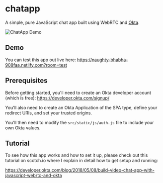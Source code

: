 # chatapp

A simple, pure JavaScript chat app built using WebRTC and [Okta](https://developer.okta.com/).

![ChatApp Demo](https://raw.githubusercontent.com/rdegges/chatapp/master/assets/chatapp.orig.gif)


## Demo

You can test this app out live here: https://naughty-bhabha-908faa.netlify.com?room=test


## Prerequisites

Before getting started, you'll need to create an Okta developer account (which
is free): https://developer.okta.com/signup/

You'll also need to create an Okta Application of the SPA type, define your
redirect URIs, and set your trusted origins.

You'll then need to modify the `src/static/js/auth.js` file to include your own
Okta values.


## Tutorial

To see how this app works and how to set it up, please check out this tutorial
on scotch.io where I explain in detail how to get setup and running: 

https://developer.okta.com/blog/2018/05/08/build-video-chat-app-with-javascript-webrtc-and-okta
